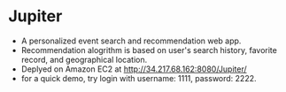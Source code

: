 # Jupiter
- A personalized event search and recommendation web app.
- Recommendation alogrithm is based on user's search history, favorite record, and geographical location.
- Deplyed on Amazon EC2 at http://34.217.68.162:8080/Jupiter/
- for a quick demo, try login with username: 1111, password: 2222.
